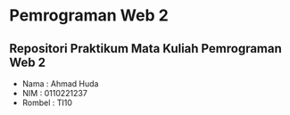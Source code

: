 # Pemrograman Web 2
## Repositori Praktikum Mata Kuliah Pemrograman Web 2
- Nama : Ahmad Huda
- NIM : 0110221237
- Rombel : TI10